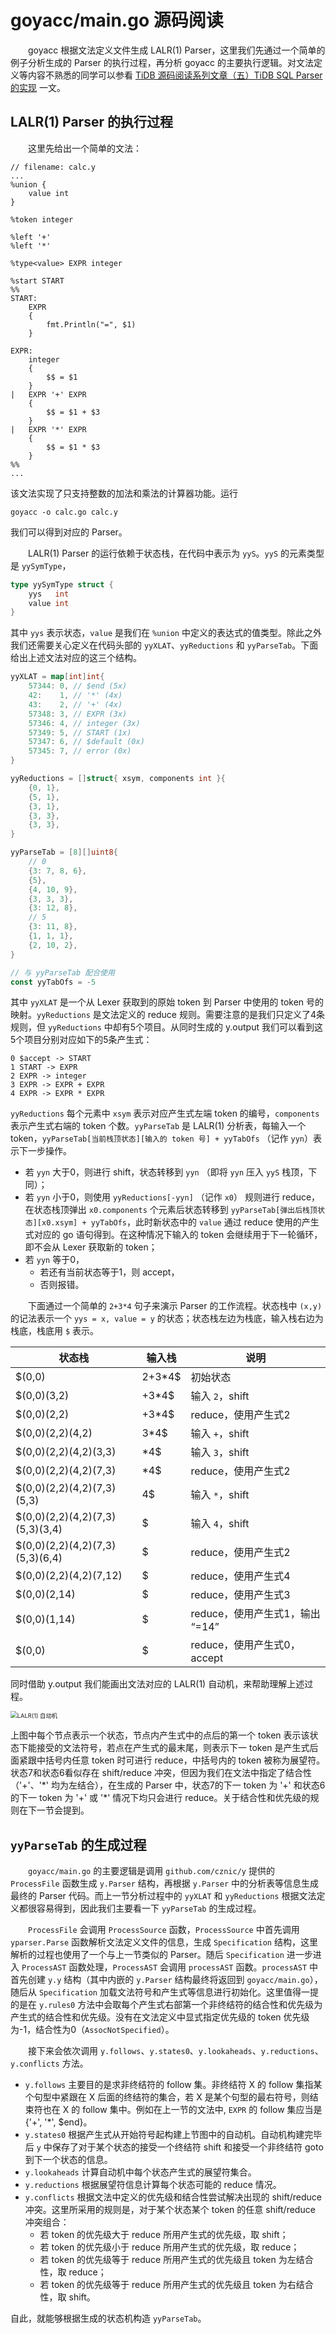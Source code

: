 goyacc/main.go 源码阅读
===

&emsp;&emsp;goyacc 根据文法定义文件生成 LALR(1) Parser，这里我们先通过一个简单的例子分析生成的 Parser 的执行过程，再分析 goyacc 的主要执行逻辑。对文法定义等内容不熟悉的同学可以参看 [TiDB 源码阅读系列文章（五）TiDB SQL Parser 的实现](https://pingcap.com/blog-cn/tidb-source-code-reading-5/) 一文。

## LALR(1) Parser 的执行过程

&emsp;&emsp;这里先给出一个简单的文法：

```
// filename: calc.y
...
%union {
	value int
}

%token integer

%left '+'
%left '*'

%type<value> EXPR integer

%start START
%%
START:
	EXPR
	{
		fmt.Println("=", $1)
	}

EXPR:
	integer
	{
		$$ = $1
	}
|	EXPR '+' EXPR
	{
		$$ = $1 + $3
	}
|	EXPR '*' EXPR
	{
		$$ = $1 * $3
	}
%%
...
```

该文法实现了只支持整数的加法和乘法的计算器功能。运行

```
goyacc -o calc.go calc.y
```

我们可以得到对应的 Parser。

&emsp;&emsp;LALR(1) Parser 的运行依赖于状态栈，在代码中表示为 `yyS`。`yyS` 的元素类型是 `yySymType`，

```go
type yySymType struct {
	yys   int
	value int
}
```

其中 `yys` 表示状态，`value` 是我们在 `%union` 中定义的表达式的值类型。除此之外我们还需要关心定义在代码头部的 `yyXLAT`、`yyReductions` 和 `yyParseTab`。下面给出上述文法对应的这三个结构。

```go
yyXLAT = map[int]int{
	57344: 0, // $end (5x)
	42:    1, // '*' (4x)
	43:    2, // '+' (4x)
	57348: 3, // EXPR (3x)
	57346: 4, // integer (3x)
	57349: 5, // START (1x)
	57347: 6, // $default (0x)
	57345: 7, // error (0x)
}

yyReductions = []struct{ xsym, components int }{
	{0, 1},
	{5, 1},
	{3, 1},
	{3, 3},
	{3, 3},
}

yyParseTab = [8][]uint8{
	// 0
	{3: 7, 8, 6},
	{5},
	{4, 10, 9},
	{3, 3, 3},
	{3: 12, 8},
	// 5
	{3: 11, 8},
	{1, 1, 1},
	{2, 10, 2},
}

// 与 yyParseTab 配合使用
const yyTabOfs = -5
```

其中 `yyXLAT` 是一个从 Lexer 获取到的原始 token 到 Parser 中使用的 token 号的映射。`yyReductions` 是文法定义的 reduce 规则。需要注意的是我们只定义了4条规则，但 `yyReductions` 中却有5个项目。从同时生成的 y.output 我们可以看到这5个项目分别对应如下的5条产生式：

```
0 $accept -> START
1 START -> EXPR
2 EXPR -> integer
3 EXPR -> EXPR + EXPR
4 EXPR -> EXPR * EXPR
```

`yyReductions` 每个元素中 `xsym` 表示对应产生式左端 token 的编号，`components` 表示产生式右端的 token  个数。`yyParseTab` 是 LALR(1) 分析表，每输入一个 token，`yyParseTab[当前栈顶状态][输入的 token 号] + yyTabOfs` （记作 `yyn`）表示下一步操作。

- 若 `yyn` 大于0，则进行 shift，状态转移到 `yyn` （即将 `yyn` 压入 `yyS` 栈顶，下同）；
- 若 `yyn` 小于0，则使用 `yyReductions[-yyn]` （记作 `x0`） 规则进行 reduce，在状态栈顶弹出 `x0.components` 个元素后状态转移到 `yyParseTab[弹出后栈顶状态][x0.xsym] + yyTabOfs`，此时新状态中的 `value` 通过 reduce 使用的产生式对应的 go 语句得到。在这种情况下输入的 token 会继续用于下一轮循环，即不会从 Lexer 获取新的 token；
- 若 `yyn` 等于0，
  - 若还有当前状态等于1，则 accept，
  - 否则报错。

&emsp;&emsp;下面通过一个简单的 `2+3*4` 句子来演示 Parser 的工作流程。状态栈中 `(x,y)` 的记法表示一个 `yys = x, value = y` 的状态；状态栈左边为栈底，输入栈右边为栈底，栈底用 `$` 表示。

| 状态栈                          | 输入栈 | 说明                            |
| ------------------------------- | ------ | ------------------------------- |
| $(0,0)                          | 2+3*4$ | 初始状态                        |
| $(0,0)(3,2)                     | +3*4$  | 输入 `2`，shift                 |
| $(0,0)(2,2)                     | +3*4$  | reduce，使用产生式2             |
| $(0,0)(2,2)(4,2)                | 3*4$   | 输入 `+`，shift                 |
| $(0,0)(2,2)(4,2)(3,3)           | *4$    | 输入 `3`，shift                 |
| $(0,0)(2,2)(4,2)(7,3)           | *4$    | reduce，使用产生式2             |
| $(0,0)(2,2)(4,2)(7,3)(5,3)      | 4$     | 输入 `*`，shift                 |
| $(0,0)(2,2)(4,2)(7,3)(5,3)(3,4) | $      | 输入 `4`，shift                 |
| $(0,0)(2,2)(4,2)(7,3)(5,3)(6,4) | $      | reduce，使用产生式2             |
| $(0,0)(2,2)(4,2)(7,12)          | $      | reduce，使用产生式4             |
| $(0,0)(2,14)                    | $      | reduce，使用产生式3             |
| $(0,0)(1,14)                    | $      | reduce，使用产生式1，输出 “=14” |
| $(0,0)                          | $      | reduce，使用产生式0，accept     |

同时借助 y.output 我们能画出文法对应的 LALR(1) 自动机，来帮助理解上述过程。

<img src="automata.png" alt="LALR(1) 自动机" style="zoom:67%;" />

上图中每个节点表示一个状态，节点内产生式中的点后的第一个 token 表示该状态下能接受的文法符号，若点在产生式的最末尾，则表示下一 token 是产生式后面紧跟中括号内任意 token 时可进行 reduce，中括号内的 token 被称为展望符。状态7和状态6看似存在 shift/reduce 冲突，但因为我们在文法中指定了结合性（'+'、'*' 均为左结合），在生成的 Parser 中，状态7的下一 token 为 '+' 和状态6的下一 token 为 '+' 或 '\*' 情况下均只会进行 reduce。关于结合性和优先级的规则在下一节会提到。

## `yyParseTab` 的生成过程

&emsp;&emsp;`goyacc/main.go` 的主要逻辑是调用 `github.com/cznic/y` 提供的 `ProcessFile` 函数生成 `y.Parser` 结构，再根据 `y.Parser` 中的分析表等信息生成最终的 Parser 代码。而上一节分析过程中的 `yyXLAT` 和 `yyReductions` 根据文法定义都很容易得到，因此我们主要看一下 `yyParseTab` 的生成过程。

&emsp;&emsp;`ProcessFile` 会调用 `ProcessSource` 函数，`ProcessSource` 中首先调用 `yparser.Parse` 函数解析文法定义文件的信息，生成 `Specification` 结构，这里解析的过程也使用了一个与上一节类似的 Parser。随后 `Specification` 进一步进入 `ProcessAST` 函数处理，`ProcessAST` 会调用 `processAST` 函数。`processAST` 中首先创建 `y.y` 结构（其中内嵌的 `y.Parser` 结构最终将返回到 `goyacc/main.go`），随后从 `Specification` 加载文法符号和产生式等信息进行初始化。这里值得一提的是在 `y.rules0` 方法中会取每个产生式右部第一个非终结符的结合性和优先级为产生式的结合性和优先级。没有在文法定义中显式指定优先级的 token 优先级为-1，结合性为0（`AssocNotSpecified`）。

&emsp;&emsp;接下来会依次调用 `y.follows`、`y.states0`、`y.lookaheads`、`y.reductions`、`y.conflicts` 方法。

- `y.follows` 主要目的是求非终结符的 follow 集。非终结符 X 的 follow 集指某个句型中紧跟在 X 后面的终结符的集合，若 X 是某个句型的最右符号，则结束符也在 X 的 follow 集中。例如在上一节的文法中, `EXPR` 的 follow 集应当是 {'+', '*', $end}。
- `y.states0` 根据产生式从开始符号起构建上节图中的自动机。自动机构建完毕后 `y` 中保存了对于某个状态的接受一个终结符 shift 和接受一个非终结符 goto 到下一个状态的信息。
- `y.lookaheads` 计算自动机中每个状态产生式的展望符集合。
- `y.reductions` 根据展望符信息计算每个状态可能的 reduce 情况。
- `y.conflicts` 根据文法中定义的优先级和结合性尝试解决出现的 shift/reduce 冲突。这里所采用的规则是，对于某个状态某个 token 的任意 shift/reduce 冲突组合：
  - 若 token 的优先级大于 reduce 所用产生式的优先级，取 shift；
  - 若 token 的优先级小于 reduce 所用产生式的优先级，取 reduce；
  - 若 token 的优先级等于 reduce 所用产生式的优先级且 token 为左结合性，取 reduce；
  - 若 token 的优先级等于 reduce 所用产生式的优先级且 token 为右结合性，取 shift。

自此，就能够根据生成的状态机构造 `yyParseTab`。
